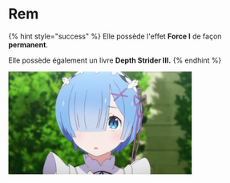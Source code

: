 # Rem

{% hint style="success" %}
Elle possède l'effet **Force I** de façon **permanent**.

Elle possède également un livre **Depth Strider III.**
{% endhint %}

![](<../../../.gitbook/assets/image (58).png>)
